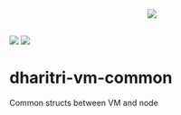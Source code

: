 <div style="text-align:center">
  <img src="https://github.com/Dharitri-org/drtg-dharitri/blob/master/dharitri_logo_01.svg"></img>
</div>  

<br>

[![](https://img.shields.io/badge/made%20by-Dharitri-green.svg?style=flat-square)](http://dharitri.org/)
[![](https://img.shields.io/badge/project-Dharitri%20Testnet-green.svg?style=flat-square)](http://dharitri.org/)

# dharitri-vm-common
Common structs between VM and node
